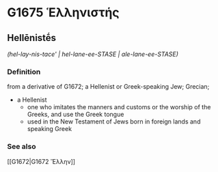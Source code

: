 # G1675 Ἑλληνιστής

## Hellēnistḗs

_(hel-lay-nis-tace' | hel-lane-ee-STASE | ale-lane-ee-STASE)_

### Definition

from a derivative of G1672; a Hellenist or Greek-speaking Jew; Grecian; 

- a Hellenist
  - one who imitates the manners and customs or the worship of the Greeks, and use the Greek tongue
  - used in the New Testament of Jews born in foreign lands and speaking Greek

### See also

[[G1672|G1672 Ἕλλην]]

